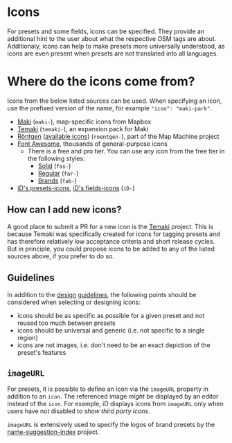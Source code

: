 # Icons

For presets and some fields, icons can be specified. They provide an additional hint to the user about what the respective OSM tags are about. Additionaly, icons can help to make presets more universally understood, as icons are even present when presets are not translated into all languages.

# Where do the icons come from?

Icons from the below listed sources can be used. When specifying an icon, use the prefixed version of the name, for example `"icon": "maki-park"`.

* [Maki](https://labs.mapbox.com/maki-icons/) (`maki-`), map-specific icons from Mapbox
* [Temaki](https://rapideditor.github.io/temaki/docs/) (`temaki-`), an expansion pack for Maki
* [Röntgen](https://github.com/enzet/map-machine#r%C3%B6ntgen-icon-set) ([available icons](https://github.com/openstreetmap/iD/tree/develop/svg/roentgen)) (`roentgen-`), part of the Map Machine project
* [Font Awesome](https://fontawesome.com/icons?d=gallery&m=free), thousands of general-purpose icons
    * There is a free and pro tier. You can use any icon from the free tier in the following styles:
        * [Solid](https://fontawesome.com/search?o=r&ic=free&s=solid) (`fas-`)
        * [Regular](https://fontawesome.com/search?o=r&ic=free&s=regular) (`far-`)
        * [Brands](https://fontawesome.com/search?o=r&ic=free&ip=brands) (`fab-`)
* [iD's presets-icons](https://github.com/openstreetmap/iD/tree/develop/svg/iD-sprite/presets), [iD's fields-icons](https://github.com/openstreetmap/iD/tree/develop/svg/iD-sprite/fields) (`iD-`)

## How can I add new icons?

A good place to submit a PR for a new icon is the [Temaki](https://github.com/rapideditor/temaki#readme) project. This is because Temaki was specifically created for icons for tagging presets and has therefore relatively low acceptance criteria and short release cycles. But in principle, you could propose icons to be added to any of the listed sources above, if you prefer to do so.

## Guidelines

In addition to the [design](https://github.com/rapideditor/temaki#design-guidelines) [guidelines](https://labs.mapbox.com/maki-icons/guidelines/), the following points should be considered when selecting or designing icons:

* icons should be as specific as possible for a given preset and not reused too much between presets
* icons should be universal and generic (i.e. not specific to a single region)
* icons are not images, i.e. don't need to be an exact depiction of the preset's features

## `imageURL`

For presets, it is possible to define an icon via the `imageURL` property in addition to an `icon`. The referenced image _might_ be displayed by an editor instead of the `icon`. For example, iD displays icons from `imageURL` only when users have not disabled to _show third party icons_.

`imageURL` is extensively used to specify the logos of brand presets by the [name-suggestion-index](https://github.com/osmlab/name-suggestion-index) project.
